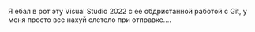 Я ебал в рот эту Visual Studio 2022 с ее обдристанной работой с Git, у меня просто все нахуй слетело при отправке....
